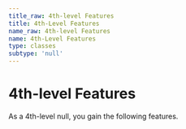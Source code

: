 ```yaml
---
title_raw: 4th-level Features
title: 4th-Level Features
name_raw: 4th-level Features
name: 4th-Level Features
type: classes
subtype: 'null'
---
```


# 4th-level Features

As a 4th-level null, you gain the following features.
